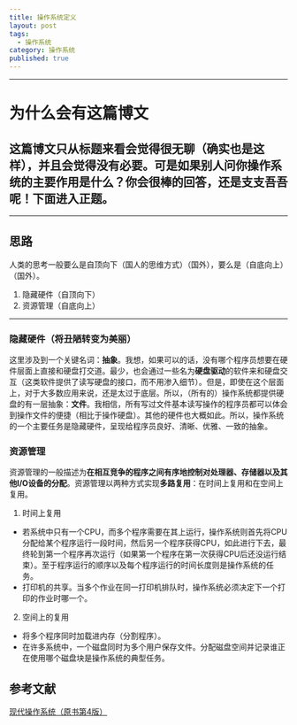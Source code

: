 ```yaml
---
title: 操作系统定义
layout: post
tags:
  - 操作系统
category: 操作系统
published: true
---
```

---
# 为什么会有这篇博文
这篇博文只从标题来看会觉得很无聊（确实也是这样），并且会觉得没有必要。可是如果别人问你操作系统的主要作用是什么？你会很棒的回答，还是支支吾吾呢！下面进入正题。
---
---
## 思路
人类的思考一般要么是自顶向下（国人的思维方式）（国外），要么是（自底向上）（国外）。
1. 隐藏硬件（自顶向下）
2. 资源管理（自底向上）
---
### 隐藏硬件（将丑陋转变为美丽）
这里涉及到一个关键名词：**抽象**。我想，如果可以的话，没有哪个程序员想要在硬件层面上直接和硬盘打交道。最少，也会通过一些名为**硬盘驱动**的软件来和硬盘交互（这类软件提供了读写硬盘的接口，而不用渗入细节）。但是，即使在这个层面上，对于大多数应用来说，还是太过于底层。所以，（所有的）操作系统都提供硬盘的有一层抽象：**文件**。我相信，所有写过文件基本读写操作的程序员都可以体会到操作文件的便捷（相比于操作硬盘）。其他的硬件也大概如此。所以，操作系统的一个主要任务是隐藏硬件，呈现给程序员良好、清晰、优雅、一致的抽象。
### 资源管理
资源管理的一般描述为**在相互竞争的程序之间有序地控制对处理器、存储器以及其他I/O设备的分配**。资源管理以两种方式实现**多路复用**：在时间上复用和在空间上复用。
1. 时间上复用
 - 若系统中只有一个CPU，而多个程序需要在其上运行，操作系统则首先将CPU分配给某个程序运行一段时间，然后另一个程序获得CPU，如此进行下去，最终轮到第一个程序再次运行（如果第一个程序在第一次获得CPU后还没运行结束）。至于程序运行的顺序以及每个程序运行的时间长度则是操作系统的任务。
 - 打印机的共享。当多个作业在同一打印机排队时，操作系统必须决定下一个打印的作业时哪一个。
2. 空间上的复用
 - 将多个程序同时加载进内存（分割程序）。
 - 在许多系统中，一个磁盘同时为多个用户保存文件。分配磁盘空间并记录谁正在使用哪个磁盘块是操作系统的典型任务。
 
## 参考文献
[现代操作系统（原书第4版）](https://book.douban.com/subject/27096665/)